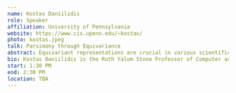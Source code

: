 ```yaml
---
name: Kostas Daniilidis
role: Speaker
affiliation: University of Pennsylvania
website: https://www.cis.upenn.edu/~kostas/
photo: kostas.jpeg
talk: Parsimony through Equivariance
abstract: Equivariant representations are crucial in various scientific and engineering domains because they encode the inherent symmetries present in physical and biological systems, thereby providing a more natural and efficient way to model them. In the context of machine learning and perception, equivariant representations ensure that the output of a model changes in a predictable way in response to transformations of its input, such as 2D or 3D rotation or scaling. In this talk, we will show a systematic way of how to achieve equivariance by design and how such an approach can yield parsimony in training data and model capacity.
bio: Kostas Daniilidis is the Ruth Yalom Stone Professor of Computer and Information Science at the University of Pennsylvania where he has been faculty since 1998. He is an IEEE Fellow. He was the director of the GRASP laboratory from 2008 to 2013, Associate Dean for Graduate Education from 2012-2016, and Faculty Director of Online Learning from 2013- 2017. He obtained his undergraduate degree in Electrical Engineering from the National Technical University of Athens, 1986, and his PhD (Dr.rer.nat.) in Computer Science from the University of Karlsruhe, 1992, under the supervision of Hans-Hellmut Nagel. He received the Best Conference Paper Award at ICRA 2017. He co-chaired ECCV 2010 and 3DPVT 2006. His most cited works have been on event-based vision, equivariant learning, 3D human pose, and hand-eye calibration.
start: 1:30 PM
end: 2:30 PM
location: TBA
---
```

